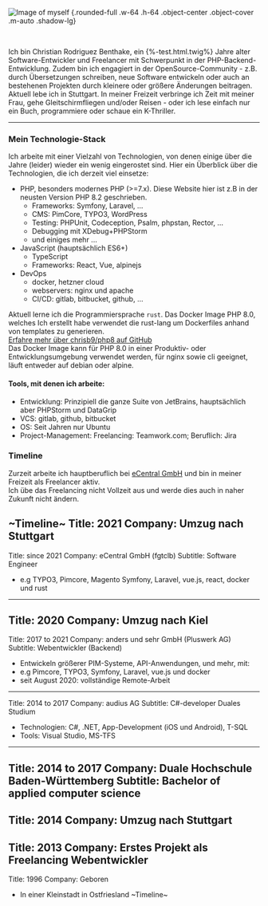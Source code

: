 ![Image of myself](build/images/IMG_5233.jpg) {.rounded-full .w-64 .h-64 .object-center .object-cover .m-auto .shadow-lg}

<br />

Ich bin Christian Rodriguez Benthake, ein {%-test.html.twig%} Jahre alter Software-Entwickler und Freelancer mit Schwerpunkt in der PHP-Backend-Entwicklung.
Zudem bin ich engagiert in der OpenSource-Community - z.B. durch Übersetzungen schreiben, neue Software entwickeln oder auch an bestehenen Projekten durch kleinere oder größere Änderungen beitragen.
Aktuell lebe ich in Stuttgart. In meiner Freizeit verbringe ich Zeit mit meiner Frau, gehe Gleitschirmfliegen und/oder Reisen - oder ich lese einfach nur ein Buch, programmiere oder schaue ein K-Thriller.
<br />

--------------------------------

### Mein Technologie-Stack

Ich arbeite mit einer Vielzahl von Technologien, von denen einige über die Jahre (leider) wieder ein wenig eingerostet sind.
Hier ein Überblick über die Technologien, die ich derzeit viel einsetze:

- PHP, besonders modernes PHP (>=7.x). Diese Website hier ist z.B in der neusten Version PHP 8.2 geschrieben.
  - Frameworks: Symfony, Laravel, ...
  - CMS: PimCore, TYPO3, WordPress
  - Testing: PHPUnit, Codeception, Psalm, phpstan, Rector, ...
  - Debugging mit XDebug+PHPStorm
  - und einiges mehr ...
- JavaScript (hauptsächlich ES6+)
  - TypeScript
  - Frameworks: React, Vue, alpinejs
- DevOps
  - docker, hetzner cloud
  - webservers: nginx und apache
  - CI/CD: gitlab, bitbucket, github, ...

Aktuell lerne ich die Programmiersprache `rust`. Das Docker Image PHP 8.0, welches Ich erstellt habe verwendet die rust-lang um Dockerfiles anhand von templates zu generieren.  
[Erfahre mehr über chrisb9/php8 auf GitHub](https://github.com/ChrisB9/php8-xdebug)  
Das Docker Image kann für PHP 8.0 in einer Produktiv- oder Entwicklungsumgebung verwendet werden, für nginx sowie cli geeignet, läuft entweder auf debian oder alpine.


#### Tools, mit denen ich arbeite:

- Entwicklung: Prinzipiell die ganze Suite von JetBrains, hauptsächlich aber PHPStorm und DataGrip
- VCS: gitlab, github, bitbucket
- OS: Seit Jahren nur Ubuntu
- Project-Management: Freelancing: Teamwork.com; Beruflich: Jira

### Timeline

Zurzeit arbeite ich hauptberuflich bei [eCentral GmbH](https://ecentral.de) und bin in meiner Freizeit als Freelancer aktiv.  
Ich übe das Freelancing nicht Vollzeit aus und werde dies auch in naher Zukunft nicht ändern.

~Timeline~
Title: 2021
Company: Umzug nach Stuttgart
---
Title: since 2021
Company: eCentral GmbH (fgtclb)
Subtitle: Software Engineer
- e.g TYPO3, Pimcore, Magento Symfony, Laravel, vue.js, react, docker und rust
---
Title: 2020
Company: Umzug nach Kiel
---
Title: 2017 to 2021
Company: anders und sehr GmbH (Pluswerk AG)
Subtitle: Webentwickler (Backend)
- Entwickeln größerer PIM-Systeme, API-Anwendungen, und mehr, mit:
- e.g Pimcore, TYPO3, Symfony, Laravel, vue.js und docker
- seit August 2020: vollständige Remote-Arbeit
---
Title: 2014 to 2017
Company: audius AG
Subtitle: C#-developer Duales Studium
- Technologien: C#, .NET, App-Development (iOS und Android), T-SQL
- Tools: Visual Studio, MS-TFS
---
Title: 2014 to 2017
Company: Duale Hochschule Baden-Württemberg
Subtitle: Bachelor of applied computer science
---
Title: 2014
Company: Umzug nach Stuttgart
---
Title: 2013
Company: Erstes Projekt als Freelancing Webentwickler
---
Title: 1996
Company: Geboren
- In einer Kleinstadt in Ostfriesland
~Timeline~
